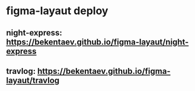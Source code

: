 # figma-layaut deploy
## night-express: https://bekentaev.github.io/figma-layaut/night-express 
## travlog: https://bekentaev.github.io/figma-layaut/travlog
